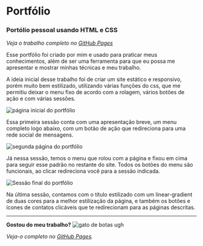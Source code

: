 
# Portfólio
### Portólio pessoal usando HTML e CSS

*Veja o trabalho completo no [GitHub Pages](https://jhenifferfarias.github.io/portfolio-jhenifferfarias/)*

Esse portfólio foi criado por mim e usado para praticar meus conhecimentos, além de ser uma ferramenta para que eu possa me apresentar e mostrar minhas técnicas e meu trabalho.


 
A ideia inicial desse trabalho foi de criar um site estático e responsivo, porém muito bem estilizado, utilizando várias funções do css, que me permitiu deixar o menu fixo de acordo com a rolagem, vários botões de ação e com várias sessões.

![página inicial do portfólio](https://lh3.googleusercontent.com/pw/AMWts8AGaIUdJy4X60K7sB7RHItewY_9EhFO41jZWkBkPGKo-7eYXvUfrCZm-W9cPNDhM3ed0HtXVqh1ZT0xemteGFDhSEzsarhogPA9qjyil4QxHCO6PPclEkOtGcQvWy49fLvbkBmikFdyp-der-KNIqY=w1340-h624-no?authuser=2)

Essa primeira sessão conta com uma apresentação breve, um menu completo logo abaixo, com um botão de ação que redireciona para uma rede social de mensagens.


![segunda página do portfólio](https://lh3.googleusercontent.com/pw/AMWts8D77H6UIGMxj_-k6pKszy4VWzqb82GYFY2aOsn9hy8NFVIf-FDUKRl8X1_v5p-JsXEND8qxZoHUf91QRdoNNzNKVy7g2XbNK3DWsDycGZkjyB1epAP30R6DEDl7P-bninXtLNFXSLgQTHtGesTbQE8=w1330-h618-no?authuser=2)

Já nessa sessão, temos o menu que rolou com a página e fixou em cima para seguir esse padrão no restante do site.
Todos os botões do menu são funcionais, ao clicar redireciona você para a sessão indicada.

![Sessão final do portfólio](https://lh3.googleusercontent.com/pw/AMWts8DFX09t58qHKqbC8Ee7PZCzs_gz5S01UXkeUwjrH4LGb-TC0c3_eddWbzCDFCStRMdXVOoehXbnTKLviegiBO2mrThnMvpVFf72TWjfGshkw0yum8v--QfCfU77y_JLC_JQB7H_gnceeYbf8dgRfCI=w1308-h622-no?authuser=2)

Na última sessão, contamos com o título estilizado com um linear-gradient de duas cores para a melhor estilização da página, e também os botões e ícones de contatos clicáveis que te redirecionam para as páginas descritas.

_____

**Gostou do meu trabalho?**
![gato de botas ugh](https://media.giphy.com/media/wEMpZxPfGY38blHck7/giphy.gif)

*Veja-o completo no [GitHub Pages](https://jhenifferfarias.github.io/portfolio-jhenifferfarias/).*


